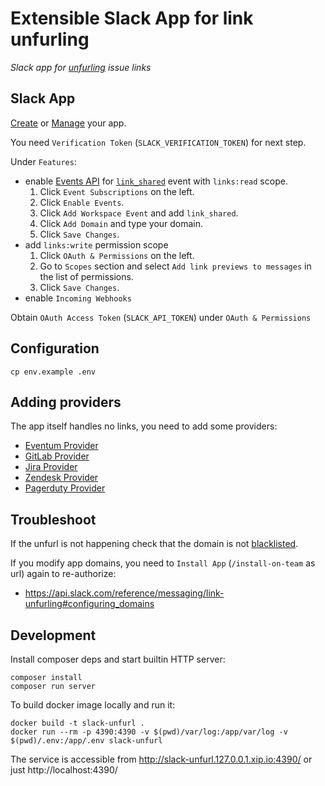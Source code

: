 # Extensible Slack App for link unfurling

*Slack app for [unfurling] issue links*

[unfurling]: https://api.slack.com/docs/message-link-unfurling

## Slack App

[Create](https://api.slack.com/apps/new) or [Manage](https://api.slack.com/apps) your app.

You need `Verification Token` (`SLACK_VERIFICATION_TOKEN`) for next step.

Under `Features`:
- enable [Events API](http://api.slack.com/events-api) for [`link_shared`](https://api.slack.com/events/link_shared) event with `links:read` scope.
  1. Click `Event Subscriptions` on the left.
  2. Click `Enable Events`.
  3. Click `Add Workspace Event` and add `link_shared`.
  4. Click `Add Domain` and type your domain.
  5. Click `Save Changes`.
- add `links:write` permission scope
  1. Click `OAuth & Permissions` on the left.
  2. Go to `Scopes` section and select `Add link previews to messages` in the list of permissions.
  3. Click `Save Changes`.
- enable `Incoming Webhooks`

Obtain `OAuth Access Token` (`SLACK_API_TOKEN`) under `OAuth & Permissions`

## Configuration

```
cp env.example .env
```

## Adding providers

The app itself handles no links, you need to add some providers:

- [Eventum Provider](https://github.com/eventum/slack-unfurl-eventum)
- [GitLab Provider](https://github.com/glensc/slack-unfurl-gitlab)
- [Jira Provider](https://github.com/glensc/slack-unfurl-jira)
- [Zendesk Provider](https://github.com/rcknr/slack-unfurl-zendesk)
- [Pagerduty Provider](https://github.com/glensc/slack-unfurl-pagerduty)

## Troubleshoot

If the unfurl is not happening check that the domain is not [blacklisted](https://my.slack.com/admin/attachments).

If you modify app domains, you need to `Install App` (`/install-on-team` as url) again to re-authorize:
- https://api.slack.com/reference/messaging/link-unfurling#configuring_domains

## Development

Install composer deps and start builtin HTTP server:

```
composer install
composer run server
```

To build docker image locally and run it:

```
docker build -t slack-unfurl .
docker run --rm -p 4390:4390 -v $(pwd)/var/log:/app/var/log -v $(pwd)/.env:/app/.env slack-unfurl
```

The service is accessible from http://slack-unfurl.127.0.0.1.xip.io:4390/ or just http://localhost:4390/
